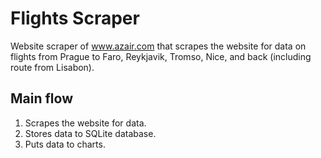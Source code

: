 # Flights Scraper
Website scraper of www.azair.com that scrapes the website for data on flights from Prague to Faro,
Reykjavik, Tromso, Nice, and back (including route from Lisabon).

## Main flow
1. Scrapes the website for data.
2. Stores data to SQLite database.
3. Puts data to charts.
